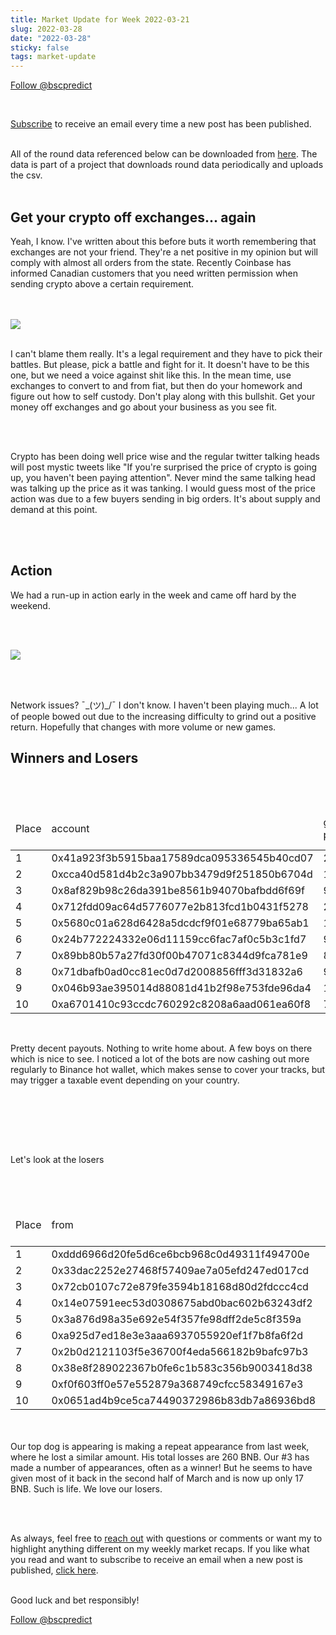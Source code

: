 ```yaml
---
title: Market Update for Week 2022-03-21
slug: 2022-03-28
date: "2022-03-28"
sticky: false
tags: market-update
---
```

<a href="https://twitter.com/bscpredict?ref_src=twsrc%5Etfw" class="twitter-follow-button" data-show-count="false">Follow @bscpredict</a><script async src="https://platform.twitter.com/widgets.js" charset="utf-8"></script>

<br/>

<a class="underline" href="https://forms.zohopublic.com/contact631/form/BSCPredictMailingList/formperma/FfjprXQKPkAZNTCcpdNfWQfMlHQvkuBkPvEldZqsUWs">Subscribe</a> to receive an email every time a new post has been published.

<br/>
All of the round data referenced below can be downloaded from <a class="underline" href="https://github.com/bsc-predict/bsc-predict-updater/tree/master/data/v2/main">here</a>. The data is part of a project that downloads round data periodically and uploads the csv.
<br/><br/>

<h2 class="text-2xl underline">Get your crypto off exchanges... again</h2>

Yeah, I know. I've written about this before buts it worth remembering that exchanges are not your friend. They're a net positive in my opinion but will comply with almost all orders from the state. Recently Coinbase has informed Canadian customers that you need written permission when sending crypto above a certain requirement.

<br/><br/>
<img src="https://pbs.twimg.com/media/FOt5_1eXEAERDGH?format=jpg&name=medium"/>
<br/></br>

I can't blame them really. It's a legal requirement and they have to pick their battles. But please, pick a battle and fight for it. It doesn't have to be this one, but we need a voice against shit like this. In the mean time, use exchanges to convert to and from fiat, but then do your homework and figure out how to self custody. Don't play along with this bullshit. Get your money off exchanges and go about your business as you see fit. 

<br/><br/>

Crypto has been doing well price wise and the regular twitter talking heads will post mystic tweets like "If you're surprised the price of crypto is going up, you haven't been paying attention". Never mind the same talking head was talking up the price as it was tanking. I would guess most of the price action was due to a few buyers sending in big orders. It's about supply and demand at this point. 

<br/><br/>


<div class="divider"></div>


<h2 class="text-2xl underline">Action</h2>

We had a run-up in action early in the week and came off hard by the weekend. 

<br/><br/>

<img src="https://i.imgur.com/P8r2V0f.png">

<br/><br/>

Network issues? ¯\_(ツ)_/¯ I don't know. I haven't been playing much... A lot of people bowed out due to the increasing difficulty to grind out a positive return. Hopefully that changes with more volume or new games.


<div class="divider"></div>
<h2 class="text-2xl underline">Winners and Losers</h2>

<br/><br/>

<table class="table w-screen">
  <thead>
    <tr><td>Place</td><td>account</td><td>games played</td><td>won</td><td>won USD</td><td>Winnings Even Money</td><td>Average bet size</td></tr>
  </thead>

  <tbody>
<tr><td>1</td><td>0x41a923f3b5915baa17589dca095336545b40cd07</td><td>220</td><td>48.67</td><td> 18,494.0</td><td>14.46</td><td>2.35</td></tr>
<tr><td>2</td><td>0xcca40d581d4b2c3a907bb3479d9f251850b6704d</td><td>1169</td><td>41.24</td><td>15,670.0</td><td>30.81</td><td>0.45</td></tr>
<tr><td>3</td><td>0x8af829b98c26da391be8561b94070bafbdd6f69f</td><td>930</td><td>41.2</td><td>  15,656.0</td><td>21.13</td><td>0.4</td></tr>
<tr><td>4</td><td>0x712fdd09ac64d5776077e2b813fcd1b0431f5278</td><td>214</td><td>40.05</td><td> 15,218.0</td><td>6.78</td><td>2.77</td></tr>
<tr><td>5</td><td>0x5680c01a628d6428a5dcdcf9f01e68779ba65ab1</td><td>197</td><td>39.48</td><td> 15,004.0</td><td>16.37</td><td>1.32</td></tr>
<tr><td>6</td><td>0x24b772224332e06d11159cc6fac7af0c5b3c1fd7</td><td>900</td><td>38.15</td><td> 14,497.0</td><td>27.09</td><td>0.39</td></tr>
<tr><td>7</td><td>0x89bb80b57a27fd30f00b47071c8344d9fca781e9</td><td>88</td><td>34.7</td><td>   13,186.0</td><td>6.56</td><td>4.52</td></tr>
<tr><td>8</td><td>0x71dbafb0ad0cc81ec0d7d2008856fff3d31832a6</td><td>923</td><td>30.84</td><td> 11,720.0</td><td>22.41</td><td>0.3</td></tr>
<tr><td>9</td><td>0x046b93ae395014d88081d41b2f98e753fde96da4</td><td>137</td><td>29.58</td><td> 11,241.0</td><td>3.04</td><td>2.99</td></tr>
<tr><td>10</td><td>0xa6701410c93ccdc760292c8208a6aad061ea60f8</td><td>701</td><td>26.03</td><td>9,890.0</td><td>26.91</td><td>0.41</td></tr>

  </tbody>
</table>

<br/>

Pretty decent payouts. Nothing to write home about. A few boys on there which is nice to see. I noticed a lot of the bots are now cashing out more regularly to Binance hot wallet, which makes sense to cover your tracks, but may trigger a taxable event depending on your country.

<br/><br/>

<br/><br/>

Let's look at the losers

<br/><br/>

<table class="table w-screen">
  <thead>
    <tr><td>Place</td><td>from</td><td>games played</td><td>won</td><td>won USD</td><td>Winnings Even Money</td><td>Average bet size</td></tr>
  </thead>
    <tbody>

<tr><td>1</td><td>0xddd6966d20fe5d6ce6bcb968c0d49311f494700e</td><td>362</td><td>-91.75</td><td>-34,864.0</td><td>-37.23</td><td>1.81</td></tr>
<tr><td>2</td><td>0x33dac2252e27468f57409ae7a05efd247ed017cd</td><td>340</td><td>-76.81</td><td>-29,187.0</td><td>-22.02</td><td>1.72</td></tr>
<tr><td>3</td><td>0x72cb0107c72e879fe3594b18168d80d2fdccc4cd</td><td>276</td><td>-75.2</td><td>-28,576.0</td><td>-24.31</td><td>2.95</td></tr>
<tr><td>4</td><td>0x14e07591eec53d0308675abd0bac602b63243df2</td><td>508</td><td>-71.48</td><td>-27,162.0</td><td>-47.55</td><td>0.95</td></tr>
<tr><td>5</td><td>0x3a876d98a35e692e54f357fe98dff2de5c8f359a</td><td>31</td><td>-66.72</td><td>-25,354.0</td><td>-3.1</td><td>11.14</td></tr>
<tr><td>6</td><td>0xa925d7ed18e3e3aaa6937055920ef1f7b8fa6f2d</td><td>92</td><td>-56.67</td><td>-21,534.0</td><td>-23.59</td><td>2.25</td></tr>
<tr><td>7</td><td>0x2b0d2121103f5e36700f4eda566182b9bafc97b3</td><td>295</td><td>-50.58</td><td>-19,222.0</td><td>-17.0</td><td>1.89</td></tr>
<tr><td>8</td><td>0x38e8f289022367b0fe6c1b583c356b9003418d38</td><td>168</td><td>-44.35</td><td>-16,853.0</td><td>-4.96</td><td>1.49</td></tr>
<tr><td>9</td><td>0xf0f603ff0e57e552879a368749cfcc58349167e3</td><td>29</td><td>-39.24</td><td>-14,911.0</td><td>-10.58</td><td>3.54</td></tr>
<tr><td>10</td><td>0x0651ad4b9ce5ca74490372986b83db7a86936bd8</td><td>111</td><td>-39.07</td><td>-14,845.0</td><td>-13.83</td><td>2.0</td></tr>

  </tbody>
</table>


<br/><br/>
Our top dog is appearing is making a repeat appearance from last week, where he lost a similar amount. His total losses are 260 BNB. Our #3 has made a number of appearances, often as a winner!  But he seems to have given most of it back in the second half of March and is now up only 17 BNB. Such is life. We love our losers.

<br/><br/>


As always, feel free to <a class="underline" href="mailto:contact@bscpredict.com">reach out</a> with questions or comments or want my to highlight anything different on my weekly market recaps. If you like what you read and want to subscribe to receive an email when a new post is published, <a class="underline" href="https://forms.zoho.com/contact631/form/BSCPredictMailingList">click here</a>.
<br/><br/>

Good luck and bet responsibly!
<div class="divider"></div>

<a href="https://twitter.com/bscpredict?ref_src=twsrc%5Etfw" class="twitter-follow-button" data-show-count="false">Follow @bscpredict</a><script async src="https://platform.twitter.com/widgets.js" charset="utf-8"></script>
